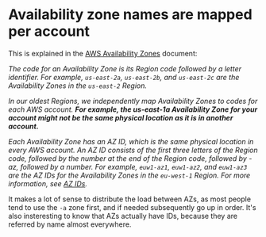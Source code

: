 # Availability zone names are mapped per account

This is explained in the [AWS Availability Zones][00] document:

_The code for an Availability Zone is its Region code followed by a letter identifier. For example,
`us-east-2a`, `us-east-2b`, and `us-east-2c` are the Availability Zones in the `us-east-2` Region._

_In our oldest Regions, we independently map Availability Zones to codes for each AWS account.
**For example, the us-east-1a Availability Zone for your account might not be the same physical
location as it is in another account.**_

_Each Availability Zone has an AZ ID, which is the same physical location in every AWS account.
An AZ ID consists of the first three letters of the Region code, followed by the number at the end of
the Region code, followed by -az, followed by a number. For example, `euw1-az1`, `euw1-az2`, and
`euw1-az3` are the AZ IDs for the Availability Zones in the `eu-west-1` Region.
For more information, see [AZ IDs][01]._

It makes a lot of sense to distribute the load between AZs, as most people tend to use the `-a` zone
first, and if needed subsequently go up in order. It's also insteresting to know that AZs actually have IDs,
because they are referred by name almost everywhere.


[//]: # ( ------------------- references below this line ------------------- )

[00]: https://docs.aws.amazon.com/global-infrastructure/latest/regions/aws-availability-zones.html
[01]: https://docs.aws.amazon.com/global-infrastructure/latest/regions/az-ids.html
